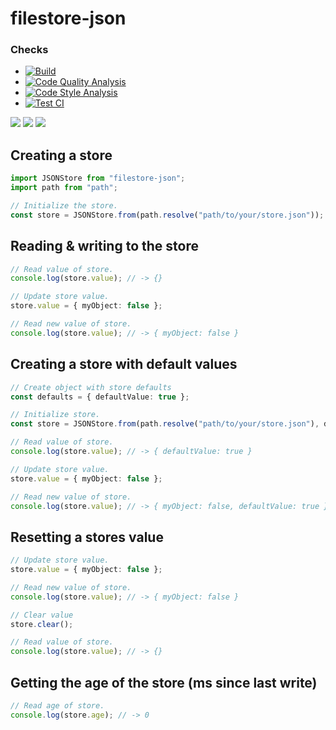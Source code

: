 # filestore-json
### Checks
* [![Build](https://github.com/JoshMerlino/filestore-json/actions/workflows/build.yml/badge.svg)](https://github.com/JoshMerlino/filestore-json/actions/workflows/build.yml)
* [![Code Quality Analysis](https://github.com/JoshMerlino/filestore-json/actions/workflows/code-quality-analysis.yml/badge.svg)](https://github.com/JoshMerlino/filestore-json/actions/workflows/code-quality-analysis.yml)
* [![Code Style Analysis](https://github.com/JoshMerlino/filestore-json/actions/workflows/code-style-analysis.yml/badge.svg)](https://github.com/JoshMerlino/filestore-json/actions/workflows/code-style-analysis.yml)
* [![Test CI](https://github.com/JoshMerlino/filestore-json/actions/workflows/test-ci.yml/badge.svg)](https://github.com/JoshMerlino/filestore-json/actions/workflows/test-ci.yml)

![](https://img.shields.io/npm/dt/filestore-json)
![](https://img.shields.io/github/issues/JoshMerlino/filestore-json)
![](https://img.shields.io/github/issues-pr/JoshMerlino/filestore-json)

## Creating a store
```ts
import JSONStore from "filestore-json";
import path from "path";

// Initialize the store.
const store = JSONStore.from(path.resolve("path/to/your/store.json"));
```

## Reading & writing to the store
```ts
// Read value of store.
console.log(store.value); // -> {}

// Update store value.
store.value = { myObject: false };

// Read new value of store.
console.log(store.value); // -> { myObject: false }
```

## Creating a store with default values
```ts
// Create object with store defaults
const defaults = { defaultValue: true };

// Initialize store.
const store = JSONStore.from(path.resolve("path/to/your/store.json"), defaults);

// Read value of store.
console.log(store.value); // -> { defaultValue: true }

// Update store value.
store.value = { myObject: false };

// Read new value of store.
console.log(store.value); // -> { myObject: false, defaultValue: true }
```

## Resetting a stores value
```ts
// Update store value.
store.value = { myObject: false };

// Read new value of store.
console.log(store.value); // -> { myObject: false }

// Clear value
store.clear();

// Read value of store.
console.log(store.value); // -> {}
```

## Getting the age of the store (ms since last write)
```ts
// Read age of store.
console.log(store.age); // -> 0
```